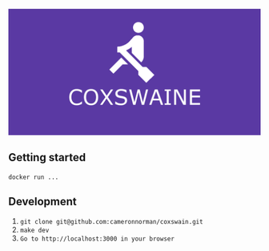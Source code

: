 ![logo](docs/coxswain_logo.png "Logo")

## Getting started
```
docker run ...
```

## Development
1. `git clone git@github.com:cameronnorman/coxswain.git`
2. `make dev`
3. `Go to http://localhost:3000 in your browser`
